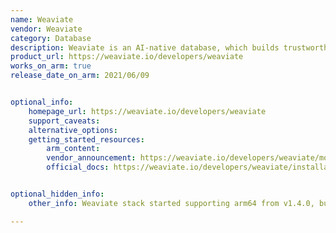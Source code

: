 ```yaml
---
name: Weaviate
vendor: Weaviate
category: Database
description: Weaviate is an AI-native database, which builds trustworthy generative AI applications, and provides less data leaks.
product_url: https://weaviate.io/developers/weaviate
works_on_arm: true
release_date_on_arm: 2021/06/09


optional_info:
    homepage_url: https://weaviate.io/developers/weaviate
    support_caveats:
    alternative_options:
    getting_started_resources:
        arm_content:
        vendor_announcement: https://weaviate.io/developers/weaviate/more-resources/migration#changelog-for-version-140
        official_docs: https://weaviate.io/developers/weaviate/installation


optional_hidden_info:
    other_info: Weaviate stack started supporting arm64 from v1.4.0, but the official Linux/ARM64 weaviate binaries are available on [GitHub](https://github.com/weaviate/weaviate/releases/tag/v1.18.0) from version 1.18.0 onwards.

---
```

